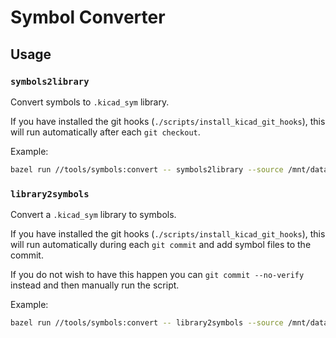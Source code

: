 # Symbol Converter

## Usage


### `symbols2library`
Convert symbols to `.kicad_sym` library.

If you have installed the git hooks (`./scripts/install_kicad_git_hooks`), this will run automatically after each `git checkout`.

Example:

```bash
bazel run //tools/symbols:convert -- symbols2library --source /mnt/data/Formula/olin-electric-motorsports/parts/schematic/oem -o /mnt/data/Formula/olin-electric-motorsports/parts/schematic/oem.kicad_sym
```


### `library2symbols`
Convert a `.kicad_sym` library to symbols.

If you have installed the git hooks (`./scripts/install_kicad_git_hooks`), this will run automatically during each `git commit` and add symbol files to the commit.

If you do not wish to have this happen you can `git commit --no-verify` instead and then manually run the script.

Example:

```bash
bazel run //tools/symbols:convert -- library2symbols --source /mnt/data/Formula/olin-electric-motorsports/parts/schematic/oem.kicad_sym -o /mnt/data/Formula/olin-electric-motorsports/parts/schematic/oem
```